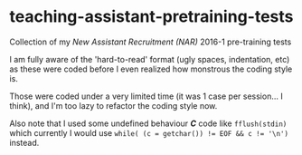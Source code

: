 # teaching-assistant-pretraining-tests
Collection of my _New Assistant Recruitment (NAR)_ 2016-1 pre-training tests

I am fully aware of the 'hard-to-read' format (ugly spaces, indentation, etc) as these were coded before I even realized how monstrous the coding style is.

Those were coded under a very limited time (it was 1 case per session... I think), and I'm too lazy to refactor the coding style now.

Also note that I used some undefined behaviour ***C*** code like ```fflush(stdin)``` which currently I would use ```while( (c = getchar()) != EOF && c != '\n')``` instead.
